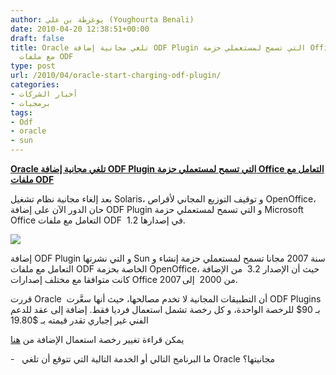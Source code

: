 ```yaml
---
author: يوغرطة بن علي (Youghourta Benali)
date: 2010-04-20 12:38:51+00:00
draft: false
title: Oracle تلغي مجانية إضافة ODF Plugin التي تسمح لمستعملي حزمة Office التعامل
  مع ملفات ODF
type: post
url: /2010/04/oracle-start-charging-odf-plugin/
categories:
- أخبار الشركات
- برمجيات
tags:
- Odf
- oracle
- sun
---
```


[**Oracle تلغي مجانية إضافة ODF Plugin التي تسمح لمستعملي حزمة Office التعامل مع ملفات ODF**](http://www.it-scoop.com/2010/04/oracle-start-charging-odf-plugin)


بعد إلغاء مجانية نظام تشغيل Solaris، و توقيف التوزيع المجاني لأقراص OpenOffice، حان الدور الآن على إضافة ODF Plugin و التي تسمح لمستعملي حزمة Microsoft Office التعامل مع ملفات ODF  في إصدارها 1.2.


[![](http://www.it-scoop.com/wp-content/uploads/2010/04/ODF.jpg)
](http://www.it-scoop.com/2010/04/oracle-start-charging-odf-plugin)


إضافة ODF Plugin و التي نشرتها Sun سنة 2007 مجانا تسمح لمستعملي حزمة إنشاء و التعامل مع ملفات ODF الخاصة بحزمة OpenOffice، حيث أن الإصدار 3.2  من الإضافة كانت متوافقا مع مختلف إصدارات Office من 2000  إلى 2007.

قررت Oracle  أن التطبيقات المجانية لا تخدم مصالحها، حيث أنها سعَّرت ODF Plugins بـ 90$ للرخصة الواحدة، و كل رخصة تشمل استعمال فرديا فقط. إضافة إلى عقد للدعم الفني غير إجباري تقدر قيمته بـ $19.80

يمكن قراءة تغيير رخصة استعمال الإضافة من [هنا](http://www.sun.com/software/star/odf_plugin/)

-   ما البرنامج التالي أو الخدمة التالية التي تتوقع أن تلغي Oracle مجانيتها؟
